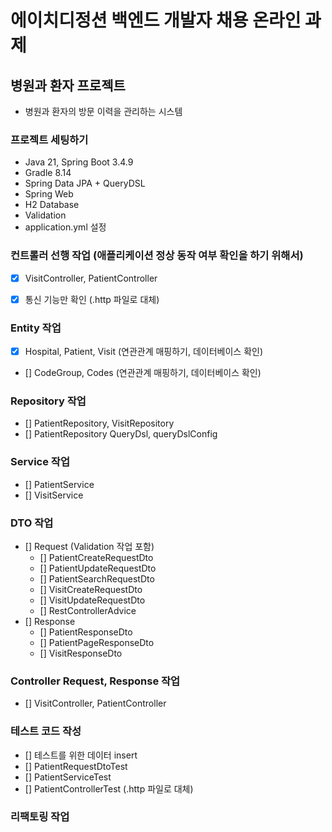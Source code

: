 # 에이치디정션 백엔드 개발자 채용 온라인 과제


## 병원과 환자 프로젝트
- 병원과 환자의 방문 이력을 관리하는 시스템


### 프로젝트 세팅하기
- Java 21, Spring Boot 3.4.9
- Gradle 8.14
- Spring Data JPA + QueryDSL
- Spring Web
- H2 Database
- Validation
- application.yml 설정


### 컨트롤러 선행 작업 (애플리케이션 정상 동작 여부 확인을 하기 위해서)
- [x] VisitController, PatientController
- [x] 통신 기능만 확인 (.http 파일로 대체)


### Entity 작업
- [x] Hospital, Patient, Visit (연관관계 매핑하기, 데이터베이스 확인)
- [] CodeGroup, Codes (연관관계 매핑하기, 데이터베이스 확인)


### Repository 작업
- [] PatientRepository, VisitRepository
- [] PatientRepository QueryDsl, queryDslConfig


### Service 작업
- [] PatientService
- [] VisitService


### DTO 작업
- [] Request (Validation 작업 포함)
  - [] PatientCreateRequestDto
  - [] PatientUpdateRequestDto
  - [] PatientSearchRequestDto
  - [] VisitCreateRequestDto
  - [] VisitUpdateRequestDto
  - [] RestControllerAdvice
- [] Response
  - [] PatientResponseDto
  - [] PatientPageResponseDto
  - [] VisitResponseDto


### Controller Request, Response 작업
- [] VisitController, PatientController


### 테스트 코드 작성
- [] 테스트를 위한 데이터 insert
- [] PatientRequestDtoTest
- [] PatientServiceTest
- [] PatientControllerTest (.http 파일로 대체)


### 리팩토링 작업